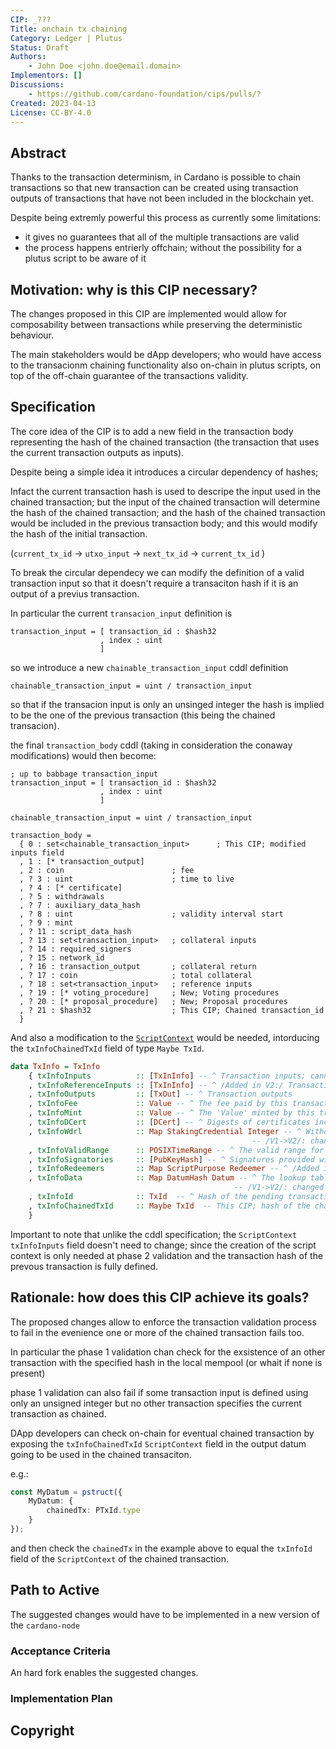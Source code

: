 ```yaml
---
CIP: _???
Title: onchain tx chaining
Category: Ledger | Plutus
Status: Draft
Authors:
    - John Doe <john.doe@email.domain>
Implementors: []
Discussions:
    - https://github.com/cardano-foundation/cips/pulls/?
Created: 2023-04-13
License: CC-BY-4.0
---
```


<!-- Existing categories:

- Meta                   | For meta-CIPs which typically serves another category or group of categories.
- Reward-Sharing Schemes | For CIPs discussing the reward & incentive mechanisms of the protocol.
- Wallets                | For standardisation across wallets (hardware, full-node or light).
- Tokens                 | About tokens (fungible or non-fungible) and minting policies in general.
- Metadata               | For proposals around metadata (on-chain or off-chain).
- Tools                  | A broad category for ecosystem tools not falling into any other category.
- Plutus                 | Changes or additions to Plutus
- Ledger                 | For proposals regarding the Cardano ledger
- Catalyst               | For proposals affecting Project Catalyst / the Jörmungandr project

-->

## Abstract
<!-- A short (\~200 word) description of the proposed solution and the technical issue being addressed. -->

Thanks to the transaction determinism, in Cardano is possible to chain transactions so that new transaction can be created using transaction outputs of transactions that have not been included in the blockchain yet.

Despite being extremly powerful this process as currently some limitations:
- it gives no guarantees that all of the multiple transactions are valid
- the process happens entrierly offchain; without the possibility for a plutus script to be aware of it

## Motivation: why is this CIP necessary?
<!-- A clear explanation that introduces the reason for a proposal, its use cases and stakeholders. If the CIP changes an established design then it must outline design issues that motivate a rework. For complex proposals, authors must write a Cardano Problem Statement (CPS) as defined in CIP-9999 and link to it as the `Motivation`. -->

The changes proposed in this CIP are implemented would allow for composability between transactions while preserving the deterministic behaviour.

The main stakeholders would be dApp developers; who would have access to the transacionm chaining functionality also on-chain in plutus scripts, on top of the off-chain guarantee of the transactions validity.

## Specification
<!-- The technical specification should describe the proposed improvement in sufficient technical detail. In particular, it should provide enough information that an implementation can be performed solely on the basis of the design in the CIP. This is necessary to facilitate multiple, interoperable implementations. -->

The core idea of the CIP is to add a new field in the transaction body representing the hash of the chained transaction (the transaction that uses the current transaction outputs as inputs).

Despite being a simple idea it introduces a circular dependency of hashes;

Infact the current transaction hash is used to descripe the input used in the chained transaction;
but the input of the chained transaction will determine the hash of the chained transaction;
and the hash of the chained transaction would be included in the previous transaction body;
and this would modify the hash of the initial transaction.

(`current_tx_id` -> `utxo_input` -> `next_tx_id` -> `current_tx_id` )

To break the circular dependecy we can modify the definition of a valid transaction input so that it doesn't require a transaciton hash if it is an output of a previus transaction.

In particular the current `transacion_input` definition is

```cddl
transaction_input = [ transaction_id : $hash32
                    , index : uint
                    ]
```

so we introduce a new `chainable_transaction_input` cddl definition

```cddl
chainable_transaction_input = uint / transaction_input
```

so that if the transacion input is only an unsinged integer the hash is implied to be the one of the previous transaction (this being the chained transacion).

the final `transaction_body` cddl (taking in consideration the conaway modifications) would then become:

```cddl
; up to babbage transaction_input
transaction_input = [ transaction_id : $hash32
                    , index : uint
                    ]

chainable_transaction_input = uint / transaction_input

transaction_body =
  { 0 : set<chainable_transaction_input>      ; This CIP; modified inputs field
  , 1 : [* transaction_output]
  , 2 : coin                        ; fee
  , ? 3 : uint                      ; time to live
  , ? 4 : [* certificate]
  , ? 5 : withdrawals
  , ? 7 : auxiliary_data_hash
  , ? 8 : uint                      ; validity interval start
  , ? 9 : mint
  , ? 11 : script_data_hash
  , ? 13 : set<transaction_input>   ; collateral inputs
  , ? 14 : required_signers
  , ? 15 : network_id
  , ? 16 : transaction_output       ; collateral return
  , ? 17 : coin                     ; total collateral
  , ? 18 : set<transaction_input>   ; reference inputs
  , ? 19 : [* voting_procedure]     ; New; Voting procedures
  , ? 20 : [* proposal_procedure]   ; New; Proposal procedures
  , ? 21 : $hash32                  ; This CIP; Chained transaction_id
  }
```

And also a modification to the [`ScriptContext`](https://github.com/input-output-hk/plutus/blob/c3918d6027a9a34b6f72a6e4c7bf2e5350e6467e/plutus-ledger-api/src/PlutusLedgerApi/V2/Contexts.hs#L72)  would be needed, intorducing the `txInfoChainedTxId` field of type `Maybe TxId`.

```hs
data TxInfo = TxInfo
    { txInfoInputs          :: [TxInInfo] -- ^ Transaction inputs; cannot be an empty list
    , txInfoReferenceInputs :: [TxInInfo] -- ^ /Added in V2:/ Transaction reference inputs
    , txInfoOutputs         :: [TxOut] -- ^ Transaction outputs
    , txInfoFee             :: Value -- ^ The fee paid by this transaction.
    , txInfoMint            :: Value -- ^ The 'Value' minted by this transaction.
    , txInfoDCert           :: [DCert] -- ^ Digests of certificates included in this transaction
    , txInfoWdrl            :: Map StakingCredential Integer -- ^ Withdrawals
                                                      -- /V1->V2/: changed from assoc list to a 'PlutusTx.AssocMap'
    , txInfoValidRange      :: POSIXTimeRange -- ^ The valid range for the transaction.
    , txInfoSignatories     :: [PubKeyHash] -- ^ Signatures provided with the transaction, attested that they all signed the tx
    , txInfoRedeemers       :: Map ScriptPurpose Redeemer -- ^ /Added in V2:/ a table of redeemers attached to the transaction
    , txInfoData            :: Map DatumHash Datum -- ^ The lookup table of datums attached to the transaction
                                                  -- /V1->V2/: changed from assoc list to a 'PlutusTx.AssocMap'
    , txInfoId              :: TxId  -- ^ Hash of the pending transaction body (i.e. transaction excluding witnesses)
    , txInfoChainedTxId     :: Maybe TxId  -- This CIP; hash of the chained transaction based on this transaction outputs
    }
```

Important to note that unlike the cddl specification; the `ScriptContext` `txInfoInputs` field doesn't need to change; since the creation of the script context is only needed at phase 2 validation and the transaction hash of the prevous transaction is fully defined.

## Rationale: how does this CIP achieve its goals?
<!-- The rationale fleshes out the specification by describing what motivated the design and what led to particular design decisions. It should describe alternate designs considered and related work. The rationale should provide evidence of consensus within the community and discuss significant objections or concerns raised during the discussion.

It must also explain how the proposal affects the backward compatibility of existing solutions when applicable. If the proposal responds to a CPS, the 'Rationale' section should explain how it addresses the CPS, and answer any questions that the CPS poses for potential solutions.
-->

The proposed changes allow to enforce the transaction validation process to fail in the evenience one or more of the chained transaction fails too.

In particular the phase 1 validation chan check for the exsistence of an other transaction with the specified hash in the local mempool (or whait if none is present)

phase 1 validation can also fail if some transaction input is defined using only an unsigned integer but no other transaction specifies the current transaction as chained.

DApp developers can check on-chain for eventual chained transaction by exposing the `txInfoChainedTxId` `ScriptContext` field in the output datum going to be used in the chained transaciton.

e.g.:
```ts
const MyDatum = pstruct({
    MyDatum: {
        chainedTx: PTxId.type
    }
});
```

and then check the `chainedTx` in the example above to equal the `txInfoId` field of the `ScriptContext` of the chained transaction.

## Path to Active

The suggested changes would have to be implemented in a new version of the `cardano-node`

### Acceptance Criteria
<!-- Describes what are the acceptance criteria whereby a proposal becomes 'Active' -->

An hard fork enables the suggested changes.

### Implementation Plan
<!-- A plan to meet those criteria. Or `N/A` if not applicable. -->

## Copyright
<!-- The CIP must be explicitly licensed under acceptable copyright terms. -->

[CC-BY-4.0]: https://creativecommons.org/licenses/by/4.0/legalcode
[Apache-2.0]: http://www.apache.org/licenses/LICENSE-2.0